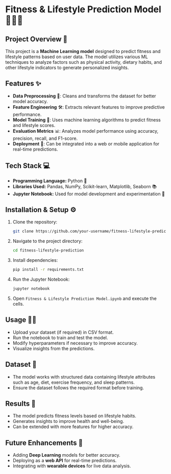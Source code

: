# Fitness & Lifestyle Prediction Model 🏋️‍♂️🥗

## Project Overview 📌
This project is a **Machine Learning model** designed to predict fitness and lifestyle patterns based on user data. The model utilizes various ML techniques to analyze factors such as physical activity, dietary habits, and other lifestyle indicators to generate personalized insights.

## Features ✨
- **Data Preprocessing** 🧹: Cleans and transforms the dataset for better model accuracy.
- **Feature Engineering** 🛠️: Extracts relevant features to improve predictive performance.
- **Model Training** 🎯: Uses machine learning algorithms to predict fitness and lifestyle scores.
- **Evaluation Metrics** 📊: Analyzes model performance using accuracy, precision, recall, and F1-score.
- **Deployment** 🚀: Can be integrated into a web or mobile application for real-time predictions.

## Tech Stack 💻
- **Programming Language:** Python 🐍
- **Libraries Used:** Pandas, NumPy, Scikit-learn, Matplotlib, Seaborn 📚
- **Jupyter Notebook:** Used for model development and experimentation 📖

## Installation & Setup ⚙️
1. Clone the repository:
   ```sh
   git clone https://github.com/your-username/fitness-lifestyle-prediction.git
   ```
2. Navigate to the project directory:
   ```sh
   cd fitness-lifestyle-prediction
   ```
3. Install dependencies:
   ```sh
   pip install -r requirements.txt
   ```
4. Run the Jupyter Notebook:
   ```sh
   jupyter notebook
   ```
5. Open `Fitness & Lifestyle Prediction Model.ipynb` and execute the cells.

## Usage 🚶‍♂️
- Upload your dataset (if required) in CSV format.
- Run the notebook to train and test the model.
- Modify hyperparameters if necessary to improve accuracy.
- Visualize insights from the predictions.

## Dataset 📂
- The model works with structured data containing lifestyle attributes such as age, diet, exercise frequency, and sleep patterns.
- Ensure the dataset follows the required format before training.

## Results 🎯
- The model predicts fitness levels based on lifestyle habits.
- Generates insights to improve health and well-being.
- Can be extended with more features for higher accuracy.

## Future Enhancements 🔮
- Adding **Deep Learning** models for better accuracy.
- Deploying as a **web API** for real-time predictions.
- Integrating with **wearable devices** for live data analysis.


